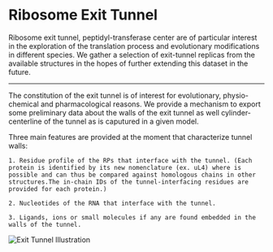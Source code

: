 # Ribosome Exit Tunnel

Ribosome exit tunnel, peptidyl-transferase center are of particular interest in the exploration of the translation process and evolutionary modifications in different species. We gather a selection of exit-tunnel replicas from the available structures in the hopes of further extending this dataset in the future.

---

The constitution of the exit tunnel is of interest for evolutionary, physio-chemical and pharmacological reasons. We provide a mechanism to export some preliminary data about the walls of the exit tunnel as well cylinder-centerline of the tunnel as is caputured in a given model.

Three main features are provided at the moment that characterize tunnel walls:

    1. Residue profile of the RPs that interface with the tunnel. (Each protein is identified by its new nomenclature (ex. uL4) where is possible and can thus be compared against homologous chains in other structures.The in-chain IDs of the tunnel-interfacing residues are provided for each protein.)

    2. Nucleotides of the RNA that interface with the tunnel.

    3. Ligands, ions or small molecules if any are found embedded in the walls of the tunnel.

![Exit Tunnel Illustration](./Home/tunnel.png)